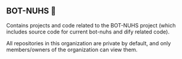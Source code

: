 ## BOT-NUHS 👋

Contains projects and code related to the BOT-NUHS project (which includes source code for current bot-nuhs and dify related code).

All repositories in this organization are private by default, and only members/owners of the organization can view them.


